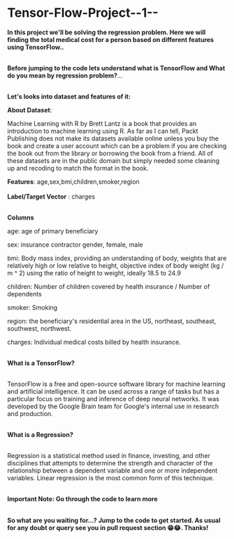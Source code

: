 # Tensor-Flow-Project--1--

<table>
  
**In this project we'll be solving the regression problem. Here we will finding the total medical cost for a person based on different features using TensorFlow..** <br></br>

**Before jumping to the code lets understand what is TensorFlow and What do you mean by regression problem?**...<br></br>

**Let's looks into dataset and features of it:** <br>

**About Dataset**: <br>

Machine Learning with R by Brett Lantz is a book that provides an introduction to machine learning using R. As far as I can tell, Packt Publishing does not make its datasets available online unless you buy the book and create a user account which can be a problem if you are checking the book out from the library or borrowing the book from a friend. All of these datasets are in the public domain but simply needed some cleaning up and recoding to match the format in the book. <br>

**Features**: age,sex,bmi,children,smoker,region <br></br>
**Label/Target Vector** : charges <br></br>

**Columns** <br>

age: age of primary beneficiary <br>

sex: insurance contractor gender, female, male <br>

bmi: Body mass index, providing an understanding of body, weights that are relatively high or low relative to height, objective index of body weight (kg / m ^ 2) using the ratio of height to weight, ideally 18.5 to 24.9 <br>

children: Number of children covered by health insurance / Number of dependents <br>

smoker: Smoking <br>

region: the beneficiary's residential area in the US, northeast, southeast, southwest, northwest. <br>

charges: Individual medical costs billed by health insurance. <br></br>

**What is a TensorFlow?** <br></br>

TensorFlow is a free and open-source software library for machine learning and artificial intelligence. It can be used across a range of tasks but has a particular focus on training and inference of deep neural networks. It was developed by the Google Brain team for Google's internal use in research and production. <br></br>

**What is a Regression?** <br></br>

Regression is a statistical method used in finance, investing, and other disciplines that attempts to determine the strength and character of the relationship between a dependent variable and one or more independent variables. Linear regression is the most common form of this technique. <br></br>

**Important Note: Go through the code to learn more**

</table>

**So what are you waiting for...? Jump to the code to get started. As usual for any doubt or query see you in pull request section 😁😂. Thanks!**


